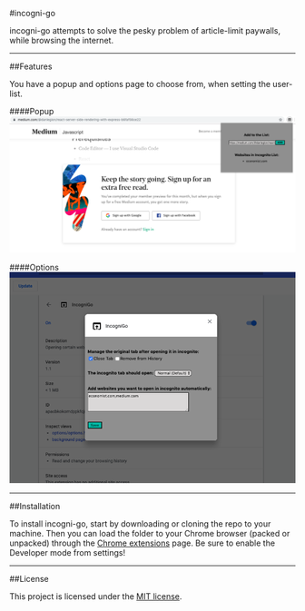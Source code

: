 #incogni-go

 incogni-go attempts to solve the pesky problem of article-limit paywalls, while browsing the internet.

--------
##Features

 You have a popup and options page to choose from, when setting the user-list.

####Popup
![](images/popup.png)

####Options
![](images/options.png)

--------
##Installation

 To install incogni-go, start by downloading or cloning the repo to your machine. Then you can load the folder to your Chrome browser (packed or unpacked) through the [Chrome extensions](chrome://extensions/) page. Be sure to enable the Developer mode from settings!

--------
##License

 This project is licensed under the [MIT license](LICENSE).